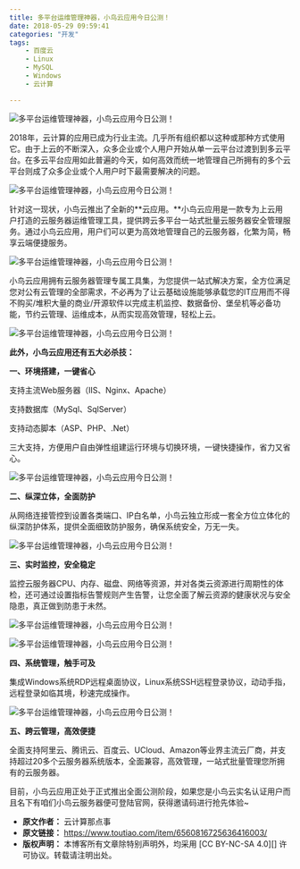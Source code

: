 ```yaml
---
title: 多平台运维管理神器，小鸟云应用今日公测！
date: 2018-05-29 09:59:41
categories: "开发"
tags:
	- 百度云
	- Linux
	- MySQL
	- Windows
	- 云计算

---
```


![多平台运维管理神器，小鸟云应用今日公测！][2MEF-AUYE-RUAV.gif]

2018年，云计算的应用已成为行业主流。几乎所有组织都以这种或那种方式使用它。由于上云的不断深入，众多企业或个人用户开始从单一云平台过渡到到多云平台。在多云平台应用如此普遍的今天，如何高效而统一地管理自己所拥有的多个云平台则成了众多企业或个人用户时下最需要解决的问题。

![多平台运维管理神器，小鸟云应用今日公测！][6ZBM-I27Z-NNEU.jpg]

针对这一现状，小鸟云推出了全新的**云应用。**小鸟云应用是一款专为上云用户打造的云服务器运维管理工具，提供跨云多平台一站式批量云服务器安全管理服务。通过小鸟云应用，用户们可以更为高效地管理自己的云服务器，化繁为简，畅享云端便捷服务。

![多平台运维管理神器，小鸟云应用今日公测！][MUMQ-VNEY-UJIZ.jpg]

小鸟云应用拥有云服务器管理专属工具集，为您提供一站式解决方案，全方位满足您对公有云管理的全部需求，不必再为了让云基础设施能够承载您的IT应用而不得不购买/堆积大量的商业/开源软件以完成主机监控、数据备份、堡垒机等必备功能，节约云管理、运维成本，从而实现高效管理，轻松上云。

![多平台运维管理神器，小鸟云应用今日公测！][VVAE-MUIB-MAIY.jpg]

**此外，小鸟云应用还有五大必杀技：**

 **一、环境搭建，一键省心**

支持主流Web服务器（IIS、Nginx、Apache）

支持数据库（MySql、SqlServer）

支持动态脚本（ASP、PHP、.Net）

三大支持，方便用户自由弹性组建运行环境与切换环境，一键快捷操作，省力又省心。

![多平台运维管理神器，小鸟云应用今日公测！][ZANB-UZV6-ZF3E.jpg]

**二、纵深立体，全面防护**

从网络连接管控到设置各类端口、IP白名单，小鸟云独立形成一套全方位立体化的纵深防护体系，提供全面细致防护服务，确保系统安全，万无一失。

![多平台运维管理神器，小鸟云应用今日公测！][2Y3E-ZBIN-VEI3.jpg]

**三、实时监控，安全稳定**

监控云服务器CPU、内存、磁盘、网络等资源，并对各类云资源进行周期性的体检，还可通过设置指标告警规则产生告警，让您全面了解云资源的健康状况与安全隐患，真正做到防患于未然。

![多平台运维管理神器，小鸟云应用今日公测！][2Y3Q-RYZM-YBZB.jpg]

![多平台运维管理神器，小鸟云应用今日公测！][NQZY-ZANA-IUBA.jpg]

**四、系统管理，触手可及**

集成Windows系统RDP远程桌面协议，Linux系统SSH远程登录协议，动动手指，远程登录如临其境，秒速完成操作。

![多平台运维管理神器，小鸟云应用今日公测！][6NRN-MU2U-UR6V.jpg]

**五、跨云管理，高效便捷**

全面支持阿里云、腾讯云、百度云、UCloud、Amazon等业界主流云厂商，并支持超过20多个云服务器系统版本，全面兼容，高效管理，一站式批量管理您所拥有的云服务器。

目前，小鸟云应用正处于正式推出全面公测阶段，如果您是小鸟云实名认证用户而且名下有咱们小鸟云服务器便可登陆官网，获得邀请码进行抢先体验~


[2MEF-AUYE-RUAV.gif]: static/resources/crawler/2MEF-AUYE-RUAV.gif
[6ZBM-I27Z-NNEU.jpg]: static/resources/crawler/6ZBM-I27Z-NNEU.jpg
[MUMQ-VNEY-UJIZ.jpg]: static/resources/crawler/MUMQ-VNEY-UJIZ.jpg
[VVAE-MUIB-MAIY.jpg]: static/resources/crawler/VVAE-MUIB-MAIY.jpg
[ZANB-UZV6-ZF3E.jpg]: static/resources/crawler/ZANB-UZV6-ZF3E.jpg
[2Y3E-ZBIN-VEI3.jpg]: static/resources/crawler/2Y3E-ZBIN-VEI3.jpg
[2Y3Q-RYZM-YBZB.jpg]: static/resources/crawler/2Y3Q-RYZM-YBZB.jpg
[NQZY-ZANA-IUBA.jpg]: static/resources/crawler/NQZY-ZANA-IUBA.jpg
[6NRN-MU2U-UR6V.jpg]: static/resources/crawler/6NRN-MU2U-UR6V.jpg
 *  **原文作者：** 云计算那点事
 *  **原文链接：** https://www.toutiao.com/item/6560816725636416003/
 *  **版权声明：** 本博客所有文章除特别声明外，均采用 [CC BY-NC-SA 4.0][] 许可协议。转载请注明出处。
